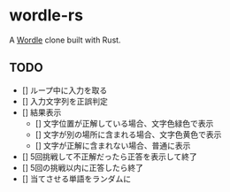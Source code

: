 # wordle-rs

A [Wordle](https://www.powerlanguage.co.uk/wordle/) clone built with Rust.

## TODO

- [] ループ中に入力を取る
- [] 入力文字列を正誤判定
- [] 結果表示
  - [] 文字位置が正解している場合、文字色緑色で表示
  - [] 文字が別の場所に含まれる場合、文字色黄色で表示
  - [] 文字が正解に含まれない場合、普通に表示
- [] 5回挑戦して不正解だったら正答を表示して終了
- [] 5回の挑戦以内に正答したら終了
- [] 当てさせる単語をランダムに